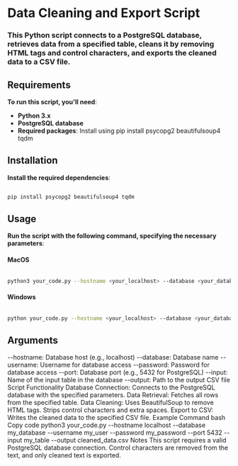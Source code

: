 # Data Cleaning and Export Script

### This Python script connects to a PostgreSQL database, retrieves data from a specified table, cleans it by removing HTML tags and control characters, and exports the cleaned data to a CSV file.

## Requirements
**To run this script, you'll need**:

- **Python 3.x**
- **PostgreSQL database**
- **Required packages**: Install using pip install psycopg2 beautifulsoup4 tqdm

## Installation
**Install the required dependencies**:

```bash

pip install psycopg2 beautifulsoup4 tqdm
```

## Usage
**Run the script with the following command, specifying the necessary parameters**:

#### MacOS
``` bash

python3 your_code.py --hostname <your_localhost> --database <your_database> --username <your_username> --password <your_password> --port <your_port> --input <your_table_name> --output cleaned_data.csv
```

#### Windows
``` bash

python your_code.py --hostname <your_localhost> --database <your_database> --username <your_username> --password <your_password> --port <your_port> --input <your_table_name> --output cleaned_data.csv
```

## Arguments

--hostname: Database host (e.g., localhost)
--database: Database name
--username: Username for database access
--password: Password for database access
--port: Database port (e.g., 5432 for PostgreSQL)
--input: Name of the input table in the database
--output: Path to the output CSV file
Script Functionality
Database Connection: Connects to the PostgreSQL database with the specified parameters.
Data Retrieval: Fetches all rows from the specified table.
Data Cleaning:
Uses BeautifulSoup to remove HTML tags.
Strips control characters and extra spaces.
Export to CSV: Writes the cleaned data to the specified CSV file.
Example Command
bash
Copy code
python3 your_code.py --hostname localhost --database my_database --username my_user --password my_password --port 5432 --input my_table --output cleaned_data.csv
Notes
This script requires a valid PostgreSQL database connection.
Control characters are removed from the text, and only cleaned text is exported.

